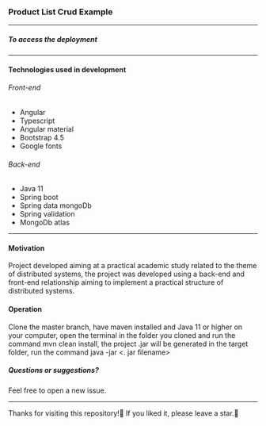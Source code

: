 ### Product List Crud Example
___
##### To access the deployment <CLICK HERE>
---
#### Technologies used in development
###### Front-end

* Angular
* Typescript
* Angular material
* Bootstrap 4.5
* Google fonts

###### Back-end

* Java 11
* Spring boot
* Spring data mongoDb
* Spring validation
* MongoDb atlas

---

#### Motivation
Project developed aiming at a practical academic study related to the theme of distributed systems, the project was developed using a back-end and front-end relationship aiming to implement a practical structure of distributed systems.

#### Operation
Clone the master branch, have maven installed and Java 11 or higher on your computer, open the terminal in the folder you cloned and run the command mvn clean install, the project .jar will be generated in the target folder, run the command java -jar <. jar filename>

##### Questions or suggestions?
Feel free to open a new issue.

---

Thanks for visiting this repository!💖
If you liked it, please leave a star.🌟
